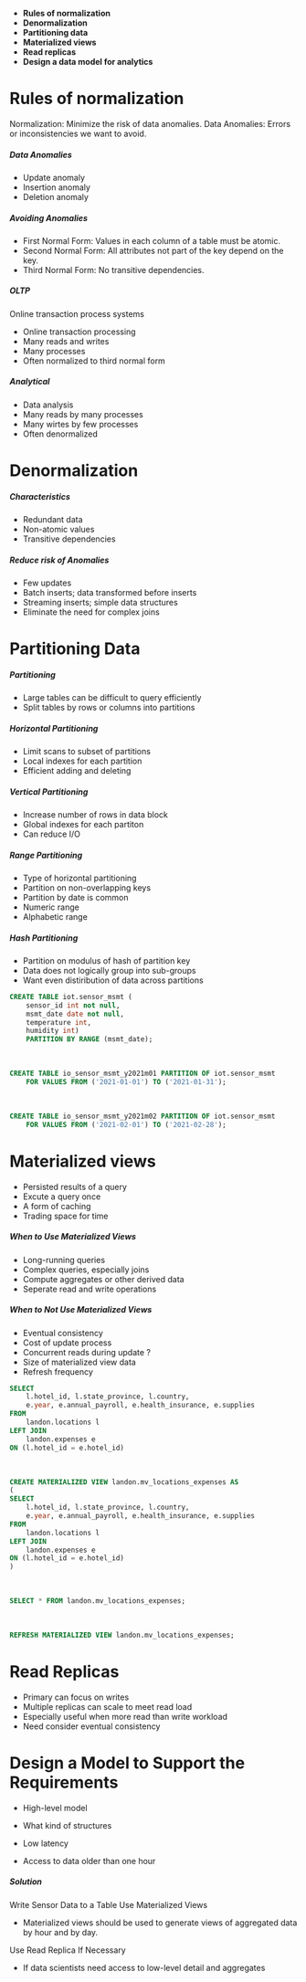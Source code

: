 - **Rules of normalization**
- **Denormalization**
- **Partitioning data**
- **Materialized views**
- **Read replicas**
- **Design a data model for analytics**

# Rules of normalization

Normalization: Minimize the risk of data anomalies.
Data Anomalies: Errors or inconsistencies we want to avoid.

##### Data Anomalies

- Update anomaly
- Insertion anomaly
- Deletion anomaly

##### Avoiding Anomalies

- First Normal Form: Values in each column of a table must be atomic.
- Second Normal Form: All attributes not part of the key depend on the key.
- Third Normal Form: No transitive dependencies.

##### OLTP

Online transaction process systems

- Online transaction processing
- Many reads and writes
- Many processes
- Often normalized to third normal form

##### Analytical

- Data analysis
- Many reads by many processes
- Many wirtes by few processes
- Often denormalized

# Denormalization

##### Characteristics

- Redundant data
- Non-atomic values
- Transitive dependencies

##### Reduce risk of Anomalies

- Few updates
- Batch inserts; data transformed before inserts
- Streaming inserts; simple data structures
- Eliminate the need for complex joins

# Partitioning Data

##### Partitioning

- Large tables can be difficult to query efficiently
- Split tables by rows or columns into partitions

##### Horizontal Partitioning

- Limit scans to subset of partitions
- Local indexes for each partition
- Efficient adding and deleting

##### Vertical Partitioning

- Increase number of rows in data block
- Global indexes for each partiton
- Can reduce I/O

##### Range Partitioning

- Type of horizontal partitioning
- Partition on non-overlapping keys
- Partition by date is common
- Numeric range
- Alphabetic range

##### Hash Partitioning

- Partition on modulus of hash of partition key
- Data does not logically group into sub-groups
- Want even distiribution of data across partitions

```sql
CREATE TABLE iot.sensor_msmt (
    sensor_id int not null,
    msmt_date date not null,
    temperature int,
    humidity int)
    PARTITION BY RANGE (msmt_date);
```

<BR>

```sql
CREATE TABLE io_sensor_msmt_y2021m01 PARTITION OF iot.sensor_msmt
    FOR VALUES FROM ('2021-01-01') TO ('2021-01-31');
```

<BR>

```sql
CREATE TABLE io_sensor_msmt_y2021m02 PARTITION OF iot.sensor_msmt
    FOR VALUES FROM ('2021-02-01') TO ('2021-02-28');
```

# Materialized views

- Persisted results of a query
- Excute a query once
- A form of caching
- Trading space for time

##### When to Use Materialized Views

- Long-running queries
- Complex queries, especially joins
- Compute aggregates or other derived data
- Seperate read and write operations

##### When to Not Use Materialized Views

- Eventual consistency
- Cost of update process
- Concurrent reads during update ?
- Size of materialized view data
- Refresh frequency

```sql
SELECT
    l.hotel_id, l.state_province, l.country,
    e.year, e.annual_payroll, e.health_insurance, e.supplies
FROM
    landon.locations l
LEFT JOIN
    landon.expenses e
ON (l.hotel_id = e.hotel_id)
```

<br>

```sql
CREATE MATERIALIZED VIEW landon.mv_locations_expenses AS
(
SELECT
    l.hotel_id, l.state_province, l.country,
    e.year, e.annual_payroll, e.health_insurance, e.supplies
FROM
    landon.locations l
LEFT JOIN
    landon.expenses e
ON (l.hotel_id = e.hotel_id)
)
```

<br>

```SQL
SELECT * FROM landon.mv_locations_expenses;
```

<br>

```sql
REFRESH MATERIALIZED VIEW landon.mv_locations_expenses;
```

# Read Replicas

- Primary can focus on writes
- Multiple replicas can scale to meet read load
- Especially useful when more read than write workload
- Need consider eventual consistency

# Design a Model to Support the Requirements

- High-level model
- What kind of structures
  <br>

- Low latency
- Access to data older than one hour

##### Solution

Write Sensor Data to a Table
Use Materialized Views

- Materialized views should be used to generate views of aggregated data by hour and by day.

Use Read Replica If Necessary

- If data scientists need access to low-level detail and aggregates
